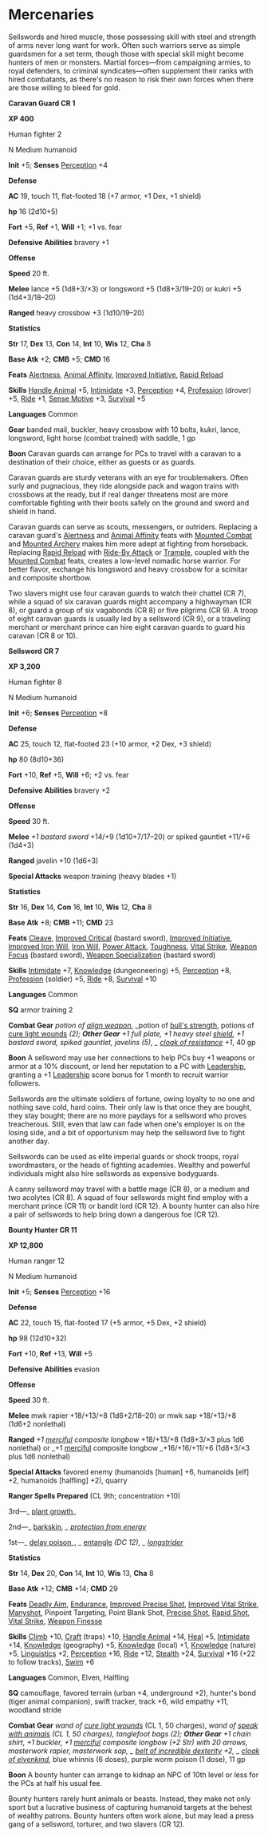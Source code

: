 # Mercenaries

Sellswords and hired muscle, those possessing skill with steel and strength of arms never long want for work. Often such warriors serve as simple guardsmen for a set term, though those with special skill might become hunters of men or monsters. Martial forces—from campaigning armies, to royal defenders, to criminal syndicates—often supplement their ranks with hired combatants, as there's no reason to risk their own forces when there are those willing to bleed for gold.

**Caravan Guard CR 1**

**XP 400**

Human fighter 2

N Medium humanoid

**Init** +5; **Senses** [Perception](../../skills/perception.html#_perception) +4

**Defense**

**AC** 19, touch 11, flat-footed 18 (+7 armor, +1 Dex, +1 shield)

**hp** 16 (2d10+5)

**Fort** +5, **Ref** +1, **Will** +1; +1 vs. fear

**Defensive Abilities** bravery +1

**Offense**

**Speed** 20 ft.

**Melee** lance +5 (1d8+3/×3) or longsword +5 (1d8+3/19–20) or kukri +5 (1d4+3/18–20)

**Ranged** heavy crossbow +3 (1d10/19–20)

**Statistics**

**Str** 17, **Dex** 13, **Con** 14, **Int** 10, **Wis** 12, **Cha** 8

**Base Atk** +2; **CMB** +5; **CMD** 16

**Feats** [Alertness](../../feats.html#_alertness), [Animal Affinity](../../feats.html#_animal-affinity), [Improved Initiative](../../feats.html#_improved-initiative), [Rapid Reload](../../feats.html#_rapid-reload)

**Skills** [Handle Animal](../../skills/handleAnimal.html#_handle-animal) +5, [Intimidate](../../skills/intimidate.html#_intimidate) +3, [Perception](../../skills/perception.html#_perception) +4, [Profession](../../skills/profession.html#_profession) (drover) +5, [Ride](../../skills/ride.html#_ride) +1, [Sense Motive](../../skills/senseMotive.html#_sense-motive) +3, [Survival](../../skills/survival.html#_survival) +5

**Languages** Common

**Gear** banded mail, buckler, heavy crossbow with 10 bolts, kukri, lance, longsword, light horse (combat trained) with saddle, 1 gp

**Boon** Caravan guards can arrange for PCs to travel with a caravan to a destination of their choice, either as guests or as guards.

Caravan guards are sturdy veterans with an eye for troublemakers. Often surly and pugnacious, they ride alongside pack and wagon trains with crossbows at the ready, but if real danger threatens most are more comfortable fighting with their boots safely on the ground and sword and shield in hand.

Caravan guards can serve as scouts, messengers, or outriders. Replacing a caravan guard's [Alertness](../../feats.html#_alertness) and [Animal Affinity](../../feats.html#_animal-affinity) feats with [Mounted Combat](../../feats.html#_mounted-combat) and [Mounted Archery](../../feats.html#_mounted-archery) makes him more adept at fighting from horseback. Replacing [Rapid Reload](../../feats.html#_rapid-reload) with [Ride-By Attack](../../feats.html#_ride-by-attack) or [Trample](../../feats.html#_trample), coupled with the [Mounted Combat](../../feats.html#_mounted-combat) feats, creates a low-level nomadic horse warrior. For better flavor, exchange his longsword and heavy crossbow for a scimitar and composite shortbow.

Two slavers might use four caravan guards to watch their chattel (CR 7), while a squad of six caravan guards might accompany a highwayman (CR 8), or guard a group of six vagabonds (CR 8) or five pilgrims (CR 9). A troop of eight caravan guards is usually led by a sellsword (CR 9), or a traveling merchant or merchant prince can hire eight caravan guards to guard his caravan (CR 8 or 10).

**Sellsword CR 7**

**XP 3,200**

Human fighter 8

N Medium humanoid

**Init** +6; **Senses** [Perception](../../skills/perception.html#_perception) +8

**Defense**

**AC** 25, touch 12, flat-footed 23 (+10 armor, +2 Dex, +3 shield)

**hp** 80 (8d10+36)

**Fort** +10, **Ref** +5, **Will** +6; +2 vs. fear

**Defensive Abilities** bravery +2

**Offense**

**Speed** 30 ft.

**Melee** _+1 bastard sword_ +14/+9 (1d10+7/17–20) or spiked gauntlet +11/+6 (1d4+3)

**Ranged** javelin +10 (1d6+3)

**Special Attacks** weapon training (heavy blades +1)

**Statistics**

**Str** 16, **Dex** 14, **Con** 16, **Int** 10, **Wis** 12, **Cha** 8

**Base Atk** +8; **CMB** +11; **CMD** 23

**Feats** [Cleave](../../feats.html#_cleave), [Improved Critical](../../feats.html#_improved-critical) (bastard sword), [Improved Initiative](../../feats.html#_improved-initiative), [Improved Iron Will](../../feats.html#_improved-iron-will), [Iron Will](../../feats.html#_iron-will), [Power Attack](../../feats.html#_power-attack), [Toughness](../../feats.html#_toughness), [Vital Strike](../../feats.html#_vital-strike), [Weapon Focus](../../feats.html#_weapon-focus) (bastard sword), [Weapon Specialization](../../feats.html#_weapon-specialization) (bastard sword)

**Skills** [Intimidate](../../skills/intimidate.html#_intimidate) +7, [Knowledge](../../skills/knowledge.html#_knowledge) (dungeoneering) +5, [Perception](../../skills/perception.html#_perception) +8, [Profession](../../skills/profession.html#_profession) (soldier) +5, [Ride](../../skills/ride.html#_ride) +8, [Survival](../../skills/survival.html#_survival) +10

**Languages** Common

**SQ** armor training 2

**Combat Gear** _potion of [align weapon](../../spells/alignWeapon.html#_align-weapon)_, _potion of [bull's strength](../../spells/bullSStrength.html#_bull-s-strength), potions of [cure light wounds](../../spells/cureLightWounds.html#_cure-light-wounds) _(2); **Other Gear** _+1 full plate_, _+1 heavy steel [shield](../../spells/shield.html#_shield)_, _+1 bastard sword_, spiked gauntlet, javelins (5), _ [cloak of resistance](../../magicItems/wondrousItems.html#_cloak-of-resistance) +1_, 40 gp

**Boon** A sellsword may use her connections to help PCs buy +1 weapons or armor at a 10% discount, or lend her reputation to a PC with [Leadership](../../feats.html#_leadership), granting a +1 [Leadership](../../feats.html#_leadership) score bonus for 1 month to recruit warrior followers.

Sellswords are the ultimate soldiers of fortune, owing loyalty to no one and nothing save cold, hard coins. Their only law is that once they are bought, they stay bought; there are no more paydays for a sellsword who proves treacherous. Still, even that law can fade when one's employer is on the losing side, and a bit of opportunism may help the sellsword live to fight another day.

Sellswords can be used as elite imperial guards or shock troops, royal swordmasters, or the heads of fighting academies. Wealthy and powerful individuals might also hire sellswords as expensive bodyguards.

A canny sellsword may travel with a battle mage (CR 8), or a medium and two acolytes (CR 8). A squad of four sellswords might find employ with a merchant prince (CR 11) or bandit lord (CR 12). A bounty hunter can also hire a pair of sellswords to help bring down a dangerous foe (CR 12).

**Bounty Hunter CR 11**

**XP 12,800**

Human ranger 12

N Medium humanoid

**Init** +5; **Senses** [Perception](../../skills/perception.html#_perception) +16

**Defense**

**AC** 22, touch 15, flat-footed 17 (+5 armor, +5 Dex, +2 shield)

**hp** 98 (12d10+32)

**Fort** +10, **Ref** +13, **Will** +5

**Defensive Abilities** evasion

**Offense**

**Speed** 30 ft.

**Melee** mwk rapier +18/+13/+8 (1d6+2/18–20) or mwk sap +18/+13/+8 (1d6+2 nonlethal)

**Ranged** _+1 [merciful](../../magicItems/weapons.html#_weapons-merciful) composite longbow_ +18/+13/+8 (1d8+3/×3 plus 1d6 nonlethal) or _+1 [merciful](../../magicItems/weapons.html#_weapons-merciful) composite longbow _+16/+16/+11/+6 (1d8+3/×3 plus 1d6 nonlethal)

**Special Attacks** favored enemy (humanoids [human] +6, humanoids [elf] +2, humanoids [halfling] +2), quarry

**Ranger Spells Prepared** (CL 9th; concentration +10)

3rd—_ [plant growth](../../spells/plantGrowth.html#_plant-growth)_

2nd—_ [barkskin](../../spells/barkskin.html#_barkskin)_, _ [protection from energy](../../spells/protectionFromEnergy.html#_protection-from-energy)_

1st—_ [delay poison](../../spells/delayPoison.html#_delay-poison)_, _ [entangle](../../spells/entangle.html#_entangle) _(DC 12), _ [longstrider](../../spells/longstrider.html#_longstrider)_

**Statistics**

**Str** 14, **Dex** 20, **Con** 14, **Int** 10, **Wis** 13, **Cha** 8

**Base Atk** +12; **CMB** +14; **CMD** 29

**Feats** [Deadly Aim](../../feats.html#_deadly-aim), [Endurance](../../feats.html#_endurance), [Improved Precise Shot](../../feats.html#_improved-precise-shot), [Improved Vital Strike](../../feats.html#_improved-vital-strike), [Manyshot](../../feats.html#_manyshot), Pinpoint Targeting, Point Blank Shot, [Precise Shot](../../feats.html#_precise-shot), [Rapid Shot](../../feats.html#_rapid-shot), [Vital Strike](../../feats.html#_vital-strike), [Weapon Finesse](../../feats.html#_weapon-finesse)

**Skills** [Climb](../../skills/climb.html#_climb) +10, [Craft](../../skills/craft.html#_craft) (traps) +10, [Handle Animal](../../skills/handleAnimal.html#_handle-animal) +14, [Heal](../../skills/heal.html#_heal) +5, [Intimidate](../../skills/intimidate.html#_intimidate) +14, [Knowledge](../../skills/knowledge.html#_knowledge) (geography) +5, [Knowledge](../../skills/knowledge.html#_knowledge) (local) +1, [Knowledge](../../skills/knowledge.html#_knowledge) (nature) +5, [Linguistics](../../skills/linguistics.html#_linguistics) +2, [Perception](../../skills/perception.html#_perception) +16, [Ride](../../skills/ride.html#_ride) +12, [Stealth](../../skills/stealth.html#_stealth) +24, [Survival](../../skills/survival.html#_survival) +16 (+22 to follow tracks), [Swim](../../skills/swim.html#_swim) +6

**Languages** Common, Elven, Halfling

**SQ** camouflage, favored terrain (urban +4, underground +2), hunter's bond (tiger animal companion), swift tracker, track +6, wild empathy +11, woodland stride

**Combat Gear** _wand of [cure light wounds](../../spells/cureLightWounds.html#_cure-light-wounds)_ (CL 1, 50 charges), _wand of [speak with animals](../../spells/speakWithAnimals.html#_speak-with-animals) _(CL 1, 50 charges), tanglefoot bags (2); **Other Gear** _+1 chain shirt_, _+1 buckler_, _+1 [merciful](../../magicItems/weapons.html#_weapons-merciful) composite longbow_ (+2 Str) with 20 arrows, masterwork rapier, masterwork sap, _ [belt of incredible dexterity](../../magicItems/wondrousItems.html#_belt-of-incredible-dexterity) +2_, _ [cloak of elvenkind](../../magicItems/wondrousItems.html#_cloak-of-elvenkind)_, blue whinnis (6 doses), purple worm poison (1 dose), 11 gp

**Boon** A bounty hunter can arrange to kidnap an NPC of 10th level or less for the PCs at half his usual fee.

Bounty hunters rarely hunt animals or beasts. Instead, they make not only sport but a lucrative business of capturing humanoid targets at the behest of wealthy patrons. Bounty hunters often work alone, but may lead a press gang of a sellsword, torturer, and two slavers (CR 12).


